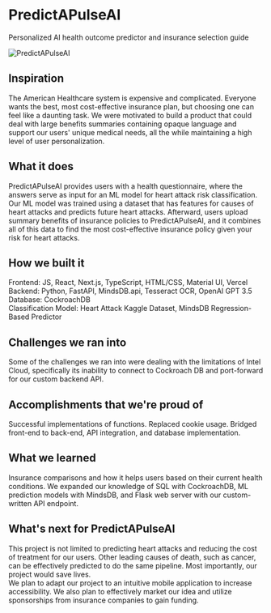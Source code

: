 # PredictAPulseAI

Personalized AI health outcome predictor and insurance selection guide

![PredictAPulseAI](https://github.com/themeghamind/PredictAPulseAI/assets/57309755/0b1b5bf5-fbd0-48f2-b8dc-38d8942e0cb2)

## Inspiration
The American Healthcare system is expensive and complicated. Everyone wants the best, most cost-effective insurance plan, but choosing one can feel like a daunting task. We were motivated to build a product that could deal with large benefits summaries containing opaque language and support our users' unique medical needs, all the while maintaining a high level of user personalization.

## What it does
PredictAPulseAI provides users with a health questionnaire, where the answers serve as input for an ML model for heart attack risk classification. Our ML model was trained using a dataset that has features for causes of heart attacks and predicts future heart attacks. Afterward, users upload summary benefits of insurance policies to PredictAPulseAI, and it combines all of this data to find the most cost-effective insurance policy given your risk for heart attacks.

## How we built it
Frontend: JS, React, Next.js, TypeScript, HTML/CSS, Material UI, Vercel  
Backend: Python, FastAPI, MindsDB.api, Tesseract OCR, OpenAI GPT 3.5  
Database: CockroachDB  
Classification Model: Heart Attack Kaggle Dataset, MindsDB Regression-Based Predictor

## Challenges we ran into
Some of the challenges we ran into were dealing with the limitations of Intel Cloud, specifically its inability to connect to Cockroach DB and port-forward for our custom backend API.

## Accomplishments that we're proud of
Successful implementations of functions. Replaced cookie usage.
Bridged front-end to back-end, API integration, and database implementation.

## What we learned
Insurance comparisons and how it helps users based on their current health conditions. We expanded our knowledge of SQL with CockroachDB, ML prediction models with MindsDB, and Flask web server with our custom-written API endpoint.

## What's next for PredictAPulseAI
This project is not limited to predicting heart attacks and reducing the cost of treatment for our users. Other leading causes of death, such as cancer, can be effectively predicted to do the same pipeline. Most importantly, our project would save lives.  
We plan to adapt our project to an intuitive mobile application to increase accessibility. We also plan to effectively market our idea and utilize sponsorships from insurance companies to gain funding.
